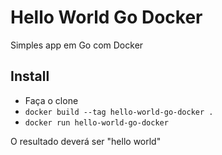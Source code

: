 # Hello World Go Docker

Simples app em Go com Docker

## Install

- Faça o clone
- `docker build --tag hello-world-go-docker .`
- `docker run hello-world-go-docker`

O resultado deverá ser "hello world"